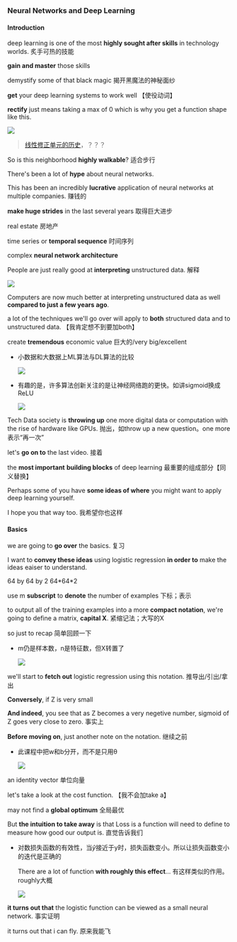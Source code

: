 ### Neural Networks and Deep Learning

#### Introduction

deep learning is one of the most **highly sought after skills** in technology worlds. 炙手可热的技能

**gain and master** those skills

demystify some of that black magic 揭开黑魔法的神秘面纱

**get** your deep learning systems to work well 【使役动词】



**rectify** just means taking a max of 0 which is why you get a function shape like this.

![](https://blogjallery.oss-cn-beijing.aliyuncs.com/img/20210715102129.png)

> [线性修正单元的历史](https://www.cnblogs.com/neopenx/p/4453161.html)，？？？

So is this neighborhood **highly walkable**? 适合步行



There's been a lot of **hype** about neural networks.

This has been an incredibly **lucrative** application of neural networks at multiple companies. 赚钱的

**make huge strides** in the last several years 取得巨大进步

real estate 房地产

time series or **temporal sequence** 时间序列

complex **neural network architecture**

People are just really good at **interpreting** unstructured data. 解释

![](https://blogjallery.oss-cn-beijing.aliyuncs.com/img/20210715104325.png)

Computers are now much better at interpreting unstructured data as well **compared to just a few years ago**.

a lot of the techniques we'll go over will apply to **both** structured data and to unstructured data. 【我肯定想不到要加both】

create **tremendous** economic value 巨大的/very big/excellent

- 小数据和大数据上ML算法与DL算法的比较

  ![](https://blogjallery.oss-cn-beijing.aliyuncs.com/img/20210715161422.png)



- 有趣的是，许多算法创新关注的是让神经网络跑的更快。如讲sigmoid换成ReLU

  ![](https://blogjallery.oss-cn-beijing.aliyuncs.com/img/20210715162501.png)

Tech Data society is **throwing up** one more digital data or computation with the rise of hardware like GPUs. 抛出，如throw up a new question。one more表示“再一次”

let's **go on to** the last video. 接着



the **most important** **building blocks** of deep learning 最重要的组成部分【同义替换】

Perhaps some of you have **some ideas of where** you might want to apply deep learning yourself.

I hope you that way too. 我希望你也这样



#### Basics

we are going to **go over** the basics. 复习

I want to **convey these ideas** using logistic regression **in order to** make the ideas eaiser to understand.

64 by 64 by 2 64\*64\*2

use m **subscript** to **denote** the number of examples 下标；表示

to output all of the training examples into a more **compact notation**, we're going to define a matrix, **capital X**. 紧缩记法；大写的X

so just to recap 简单回顾一下

- m仍是样本数，n是特征数，但X转置了

  ![](https://blogjallery.oss-cn-beijing.aliyuncs.com/img/20210716103532.png)

we'll start to **fetch out** logistic regression using this notation. 推导出/引出/拿出

 

**Conversely**, if Z is very small

**And indeed**, you see that as Z becomes a very negetive number, sigmoid of Z goes very close to zero. 事实上

**Before moving on**, just another note on the notation. 继续之前

- 此课程中把w和b分开，而不是只用θ

  ![](https://blogjallery.oss-cn-beijing.aliyuncs.com/img/20210716160038.png)

an identity vector 单位向量

let's take a look at the cost function. 【我不会加take a】

may not find a **global optimum** 全局最优

But **the intuition to take away** is that  Loss is a function will need to define to measure how good our output is. 直觉告诉我们

- 对数损失函数的有效性，当$\hat y$接近于y时，损失函数变小。所以让损失函数变小的迭代是正确的

  There are a lot of function **with roughly this effect**... 有这样类似的作用。roughly大概

  ![](https://blogjallery.oss-cn-beijing.aliyuncs.com/img/20210716190431.png)

**it turns out that** the logistic function can be viewed as a small neural network. 事实证明

it turns out that i can fly. 原来我能飞

